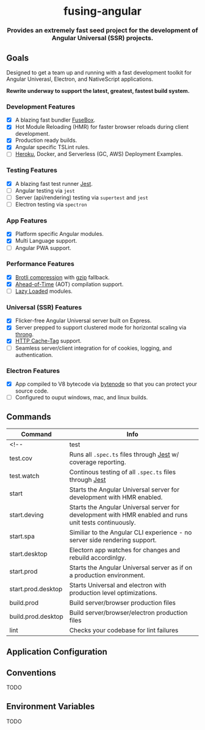 <h1 align="center" style="border-bottom: none;">fusing-angular</h1>
<h3 align="center">Provides an extremely fast seed project for the development of Angular Universal (SSR) projects.</h3>

## Goals
Designed to get a team up and running with a fast development toolkit for Angular Univerasl, Electron, and NativeScript applications.

**Rewrite underway to support the latest, greatest, fastest build system.**

### Development Features
- [x] A blazing fast bundler [FuseBox](http://fuse-box.org).
- [x] Hot Module Reloading (HMR) for faster browser reloads during client development.
- [x] Production ready builds.
- [x] Angular specific TSLint rules.
- [ ] [Heroku](https://www.heroku.com), Docker, and Serverless (GC, AWS) Deployment Examples.

### Testing Features
- [x] A blazing fast test runner [Jest](https://facebook.github.io/jest).
- [ ] Angular testing via `jest`
- [ ] Server (api/rendering) testing via `supertest` and `jest`
- [ ] Electron testing via `spectron`

### App Features
- [x] Platform specific Angular modules.
- [x] Multi Language support.
- [ ] Angular PWA support.

### Performance Features
- [x] [Brotli compression](https://github.com/google/brotli) with [gzip](http://www.gzip.org) fallback.
- [x] [Ahead-of-Time](https://angular.io/guide/aot-compiler) (AOT) compilation support.
- [ ] [Lazy Loaded](https://angular-2-training-book.rangle.io/handout/modules/lazy-loading-module.html) modules.

### Universal (SSR) Features
- [x] Flicker-free Angular Universal server built on Express.
- [x] Server prepped to support clustered mode for horizontal scaling via [throng](https://github.com/hunterloftis/throng).
- [x] [HTTP Cache-Tag](https://github.com/flocasts/flo-angular/tree/master/projects/flosportsinc/ng-http-cache-tags) support.
- [ ] Seamless server/client integration for of cookies, logging, and authentication.

### Electron Features
- [x] App compiled to V8 bytecode via [bytenode](https://github.com/OsamaAbbas/bytenode) so that you can protect your source code.
- [ ] Configured to ouput windows, mac, and linux builds.

## Commands
| Command  | Info |
| ------------- | ------------- |
<!-- | test  | Runs all `.spec.ts` files through [Jest](https://facebook.github.io/jest)  |
| test.cov  | Runs all `.spec.ts` files through [Jest](https://facebook.github.io/jest) w/ coverage reporting.  |
| test.watch  | Continous testing of all `.spec.ts` files through [Jest](https://facebook.github.io/jest)  |
| start  | Starts the Angular Universal server for development with HMR enabled.  |
| start.deving | Starts the Angular Universal server for development with HMR enabled and runs unit tests continuously. |
| start.spa  | Similiar to the Angular CLI experience - no server side rendering support.  |
| start.desktop  | Electorn app watches for changes and rebuild accordinlgy.  |
| start.prod  | Starts the Angular Universal server as if on a production environment.  |
| start.prod.desktop  | Starts Universal and electron with production level optimizations.  |
| build.prod  | Build server/browser production files  |
| build.prod.desktop  | Build server/browser/electron production files  |
| lint  | Checks your codebase for lint failures | -->

## Application Configuration

## Conventions
TODO

## Environment Variables
TODO

